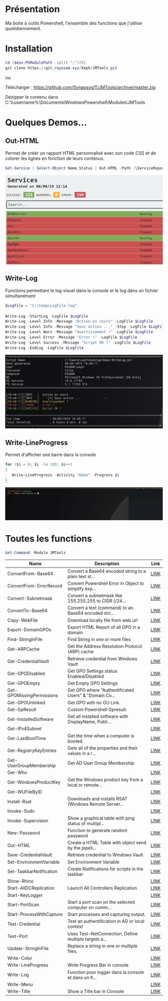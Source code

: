 # Présentation

Ma boite à outils Powershell, l'ensemble des functions que j'utilise quotidiennement.

# Installation

```powershell
cd ($env:PSModulePath -split ";")[0]
git clone https://git.reyozam.xyz/Xeph/JMTools.git
```
ou 

Télécharger : https://github.com/SynapsysIT/JMTools/archive/master.zip

Dézipper le contenu dans C:\%username%\Documents\WindowsPowershell\Modules\JMTools

# Quelques Demos...

## Out-HTML

Permet de créér un rapport HTML personnalisé avec son code CSS
et de colorer les lignes en fonction de leurs contenus.

 ```powershell
Get-Service | Select-Object Name,Status | Out-HTML -Path .\ServiceReport.html -Title "Services" -SuccessMatch "Running" -ErrorMatch "Stopped"
 ```
 ![Out-HTML](images/outhtml.gif)


## Write-Log
 
 Functions permettant le log visuel dans la console et le log dans un fichier simultanément

 ```powershell
$LogFile = "C:\temp\LogFile.log"

Write-Log -StartLog -LogFile $LogFile
Write-Log -Level Info -Message "Action en cours" -LogFile $LogFile
Write-Log -Level Info -Message "Sous action ..." -Step -LogFile $LogFile
Write-Log -Level Warn -Message "Avertissement !" -LogFile $LogFile
Write-Log -Level Error -Message "Error !" -LogFile $LogFile
Write-Log -Level Success -Message "Script OK !" -LogFile $LogFile
Write-Log -EndLog -LogFile $LogFile
 ```
 
![Write-Log](images/WriteLog.png)

## Write-LineProgress
Permet d'afficher une barre dans la console

 ```powershell
for ($i = 0; $i -le 100; $i++) 
{
    Write-LineProgress -Activity "Demo" -Progress $i    
}
 ```
 
![Write-LineProgress](images/lineprogress.gif)

# Toutes les functions

```powershell
Get-Command -Module JMTools
```

Name                      | Description                                           | Link                                                
------------------------- | ----------------------------------------------------- | -----------------------------------------------------
ConvertFrom-Base64        | Convert a Base64 encoded string to a plain text st... | [LINK](public/Security/ConvertFrom-Base64.ps1)       
ConvertFrom-ErrorRecord   | Convert Powershell Error in Object to simplify exp... | [LINK](public/Other/Convertfrom-ErrorRecord.ps1)     
Convert-Subnetmask        | Convert a subnetmask like 255.255.255 to CIDR (/24... | [LINK](public/Network/Convert-Subnetmask.ps1)        
ConvertTo-Base64          | Convert a text (command) to an Base64 encoded stri... | [LINK](public/Security/ConvertTo-Base64.ps1)         
Copy-WebFile              | Download locally file from web url                    | [LINK](public/Other/Copy-WebFile.ps1)                
Export-DomainGPOs         | Export HTML Report of all GPO in a domain             | [LINK](public/AD/Export-DomainGPOs.ps1)              
Find-StringInFile         | Find String in one or more files                      | [LINK](public/File/Find-StringInFile.ps1)            
Get-ARPCache              | Get the Address Resolution Protocol (ARP) cache       | [LINK](public/Network/Get-ARPCache.ps1)              
Get-CredentialVault       | Retrieve credential from Windows Vault                | [LINK](public/Security/Get-CredentialVault.ps1)      
Get-GPODisabled           | Get GPO Settings status Enabled/Disabled              | [LINK](public/AD/Get-GPODisabled.ps1)                
Get-GPOEmpty              | Get Empty GPO Settings                                | [LINK](public/AD/Get-GPOEmpty.ps1)                   
Get-GPOMissingPermissions | Get GPO where "Authentificated Users" & "Domain Co... | [LINK](public/AD/Get-GPOMissingPermissions.ps1)      
Get-GPOUnlinked           | Get GPO with no OU Link.                              | [LINK](public/AD/Get-GPOUnlinked.ps1)                
Get-GpResult              | Custom Powershell Gpresult                            | [LINK](public/AD/Get-GPResult.ps1)                   
Get-InstalledSoftware     | Get all installed software with DisplayName, Publi... | [LINK](public/Softwares/Get-InstalledSoftware.ps1)   
Get-IPv4Subnet            |                                                       | [LINK](public/Network/Get-IPv4Subnet.ps1)            
Get-LastBootTime          | Get the time when a computer is booted.               | [LINK](public/Windows/Get-LastBootTime.ps1)          
Get-RegistryKeyEntries    | Gets all of the properties and their values in a r... | [LINK](public/Windows/Get-RegistryKeyEntries.ps1)    
Get-UserGroupMembership   | Get AD User Group Membership                          | [LINK](public/AD/Get-UserGroupMembership.ps1)        
Get-Who                   |                                                       | [LINK](public/Other/Get-Who.ps1)                     
Get-WindowsProductKey     | Get the Windows product key from a local or remote... | [LINK](public/Windows/Get-WindowsProductKey.ps1)     
Get-WUFileByID            |                                                       | [LINK](public/Windows/Get-WUFileByID.ps1)            
Install-Rsat              | Downloads and installs RSAT (Windows Remote Server... | [LINK](public/Windows/Install-Rsat.ps1)              
Invoke-Sudo               |                                                       | [LINK](public/Other/Invoke-Sudo.ps1)                 
Invoke-Supervision        | Show a graphical table with ping status of multipl... | [LINK](public/Network/Invoke-Supervision.ps1)        
New-Password              | Function to generate random password                  | [LINK](public/Security/New-Password.ps1)             
Out-HTML                  | Create a HTML Table with object send by the pipeli... | [LINK](public/Other/Out-HTML.ps1)                    
Save-CredentialVault      | Retrieve credential to Windows Vault                  | [LINK](public/Security/Save-CredentialVault.ps1)     
Set-EnvironmentVariable   | Set Environment Variable                              | [LINK](public/Windows/Set-EnvironmentVariable.ps1)   
Set-TaskbarNotification   | Create Notifications for scripts in the taskbar       | [LINK](public/Other/Set-TaskbarNotification.ps1)     
Show-Rhino                |                                                       | [LINK](public/Fun/Show-Rhino.ps1)                    
Start-AllDCReplication    | Launch All Controllers Replication                    | [LINK](public/AD/Start-AllDCReplication.ps1)         
Start-KeyLogger           |                                                       | [LINK](public/Security/Start-Keylogger.ps1)          
Start-PortScan            | Start a port scan on the selected computer on comm... | [LINK](public/Network/Start-PortScan.ps1)            
Start-ProcessWithCapture  | Start processes and capturing output.                 | [LINK](public/Softwares/Start-ProcessWithCapture.ps1)
Test-Credential           | Test an authentification in AD or local context       | [LINK](public/AD/Test-Credential.ps1)                
Test-Port                 | Uses Test-NetConnection. Define multiple targets a... | [LINK](public/Network/Test-Port.ps1)                 
Update-StringInFile       | Replace a string in one or multiple files.            | [LINK](public/File/Update-StringInFile.ps1)          
Write-Color               |                                                       | [LINK](public/Other/Write-Color.ps1)                 
Write-LineProgress        | Write Progress Bar in console                         | [LINK](public/Other/Write-LineProgress.ps1)          
Write-Log                 | Function pour logger dans la console et dans un fi... | [LINK](public/Other/Write-Log.ps1)                   
Write-Menu                |                                                       | [LINK](public/Other/Write-Menu.ps1)                  
Write-Title               | Show a Title bar in Console                           | [LINK](public/Other/Write-Title.ps1)                                                   
